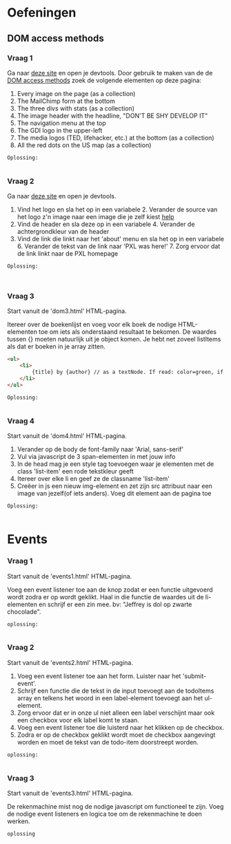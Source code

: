 # Oefeningen

## DOM access methods

### Vraag 1
Ga naar [deze site](https://www.girldevelopit.com/) en open je devtools.
Door gebruik te maken van de de [DOM access methods](https://developer.mozilla.org/en-US/docs/Web/API/Document_Object_Model/Introduction) zoek de volgende elementen op deze pagina:
1. Every image on the page (as a collection)
2. The MailChimp form at the bottom
3. The three divs with stats (as a collection)
4. The image header with the headline, "DON'T BE SHY DEVELOP IT"
5. The navigation menu at the top
6. The GDI logo in the upper-left
7. The media logos (TED, lifehacker, etc.) at the bottom (as a collection)
8. All the red dots on the US map (as a collection)

``Oplossing:``
```javascript

```

### Vraag 2
Ga naar [deze site](https://ucsd.edu/) en open je devtools.
1. Vind het logo en sla het op in een variabele
    2. Verander de source van het logo z'n image naar een image die je zelf kiest
        [help](https://www.w3schools.com/jsref/met_element_setattribute.asp)
3. Vind de header en sla deze op in een variabele
    4. Verander de achtergrondkleur van de header
5. Vind de link die linkt naar het 'about' menu en sla het op in een variabele
    6. Verander de tekst van de link naar 'PXL was here!'
    7. Zorg ervoor dat de link linkt naar de PXL homepage

``Oplossing:``
```javascript
 
```

### Vraag 3
Start vanuit de 'dom3.html' HTML-pagina.

Itereer over de boekenlijst en voeg voor elk boek de nodige HTML-elementen toe om iets als onderstaand resultaat te bekomen.
De waardes tussen {} moeten natuurlijk uit je object komen.
Je hebt net zoveel listItems als dat er boeken in je array zitten.
```html
<ul>
    <li>
        {title} by {author} // as a textNode. If read: color=green, if not read: color=red
    </li>
</ul>
```
``Oplossing:``
```html

```

### Vraag 4
Start vanuit de 'dom4.html' HTML-pagina.

1. Verander op de body de font-family naar 'Arial, sans-serif'
2. Vul via javascript de 3 span-elementen in met jouw info
3. In de head mag je een style tag toevoegen waar je elementen met de class 'list-item' een rode tekstkleur geeft
4. Itereer over elke li en geef ze de classname 'list-item'
5. Creëer in js een nieuw img-element en zet zijn src attribuut naar een image van jezelf(of iets anders). Voeg dit element aan de pagina toe

``Oplossing:``
```html

```

# Events

### Vraag 1
Start vanuit de 'events1.html' HTML-pagina.

Voeg een event listener toe aan de knop zodat er een functie uitgevoerd wordt zodra er op wordt geklikt.
Haal in die functie de waardes uit de li-elementen en schrijf er een zin mee.
bv: "Jeffrey is dol op zwarte chocolade".

``oplossing:``
```javascript

```

### Vraag 2
Start vanuit de 'events2.html' HTML-pagina.

1. Voeg een event listener toe aan het form. Luister naar het 'submit-event'.
2. Schrijf een functie die de tekst in de input toevoegt aan de todoItems array en telkens het woord in een label-element
toevoegt aan het ul-element.
3. Zorg ervoor dat er in onze ul niet alleen een label verschijnt maar ook een checkbox voor elk label komt te staan.
4. Voeg een event listener toe die luisterd naar het klikken op de checkbox.
5. Zodra er op de checkbox geklikt wordt moet de checkbox aangevingt worden en moet de tekst van de todo-item doorstreept worden.

``oplossing:``
```javascript

```

### Vraag 3

Start vanuit de 'events3.html' HTML-pagina.

De rekenmachine mist nog de nodige javascript om functioneel te zijn.
Voeg de nodige event listeners en logica toe om de rekenmachine te doen werken.

``oplossing``
```javascript

```